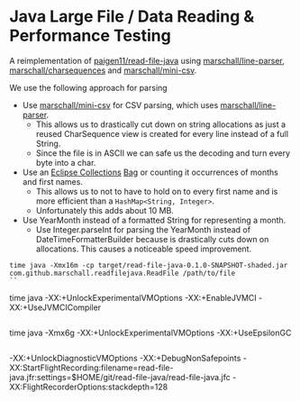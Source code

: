 Java Large File / Data Reading & Performance Testing
====================================================

A reimplementation of [paigen11/read-file-java](https://github.com/paigen11/read-file-java) using [marschall/line-parser](https://github.com/marschall/line-parser), [marschall/charsequences](https://github.com/marschall/charsequences) and [marschall/mini-csv](https://github.com/marschall/mini-csv).

We use the following approach for parsing

* Use [marschall/mini-csv](https://github.com/marschall/mini-csv) for CSV parsing, which uses [marschall/line-parser](https://github.com/marschall/line-parser).
  * This allows us to drastically cut down on string allocations as just a reused CharSequence view is created for every line instead of a full String.
  * Since the file is in ASCII we can safe us the decoding and turn every byte into a char.
* Use an [Eclipse Collections](https://www.eclipse.org/collections/) [Bag](https://github.com/eclipse/eclipse-collections/blob/master/docs/guide.md#-bag) or counting it occurrences of months and first names.
  * This allows us to not to have to hold on to every first name and is more efficient than a `HashMap<String, Integer>`.
  * Unfortunately this adds about 10 MB.
* Use YearMonth instead of a formatted String for representing a month.
  * Use Integer.parseInt for parsing the YearMonth instead of DateTimeFormatterBuilder because is drastically cuts down on allocations. This causes a noticeable speed improvement.

```
time java -Xmx16m -cp target/read-file-java-0.1.0-SNAPSHOT-shaded.jar com.github.marschall.readfilejava.ReadFile /path/to/file
``

```
time java -XX:+UnlockExperimentalVMOptions -XX:+EnableJVMCI -XX:+UseJVMCICompiler
```

```
time java -Xmx6g -XX:+UnlockExperimentalVMOptions -XX:+UseEpsilonGC
```

```
-XX:+UnlockDiagnosticVMOptions -XX:+DebugNonSafepoints -XX:StartFlightRecording:filename=read-file-java.jfr:settings=$HOME/git/read-file-java/read-file-java.jfc -XX:FlightRecorderOptions:stackdepth=128
```